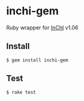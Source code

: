 # inchi-gem
Ruby wrapper for [InChI](https://www.inchi-trust.org/downloads/) v1.06

## Install

```
$ gem install inchi-gem
```

## Test

```
$ rake test
```
